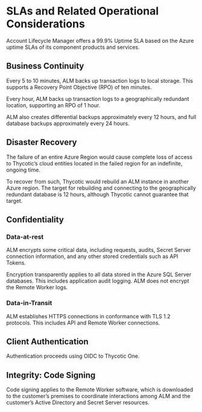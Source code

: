 ﻿[title]: # (SLAs and Related Operational Considerations)
[tags]: # (Account Lifecycle Manager,ALM,Active Directory,)
[priority]: # (8520)

# SLAs and Related Operational Considerations

Account Lifecycle Manager offers a 99.9% Uptime SLA based on the Azure uptime SLAs of its component products and services.

## Business Continuity

Every 5 to 10 minutes, ALM backs up transaction logs to local storage. This supports a Recovery Point Objective (RPO) of ten minutes.

Every hour, ALM backs up transaction logs to a geographically redundant location, supporting an RPO of 1 hour.

ALM also creates differential backups approximately every 12 hours, and full database backups approximately every 24 hours.

## Disaster Recovery

The failure of an entire Azure Region would cause complete loss of access to Thycotic’s cloud entities located in the failed region for an indefinite, ongoing time.

To recover from such, Thycotic would rebuild an ALM instance in another Azure region. The target for rebuilding and connecting to the geographically redundant database is 12 hours, although Thycotic cannot guarantee that target.

## Confidentiality

### Data-at-rest

ALM encrypts some critical data, including requests, audits, Secret Server connection information, and any other stored credentials such as API Tokens.

Encryption transparently applies to all data stored in the Azure SQL Server databases. This includes application audit logging. ALM does not encrypt the Remote Worker logs.

### Data-in-Transit

ALM establishes HTTPS connections in conformance with TLS 1.2 protocols. This includes API and Remote Worker connections.

## Client Authentication

Authentication proceeds using OIDC to Thycotic One.

## Integrity: Code Signing

Code signing applies to the Remote Worker software, which is downloaded to the customer’s premises to coordinate interactions among ALM and the customer’s Active Directory and Secret Server resources.



  

  
